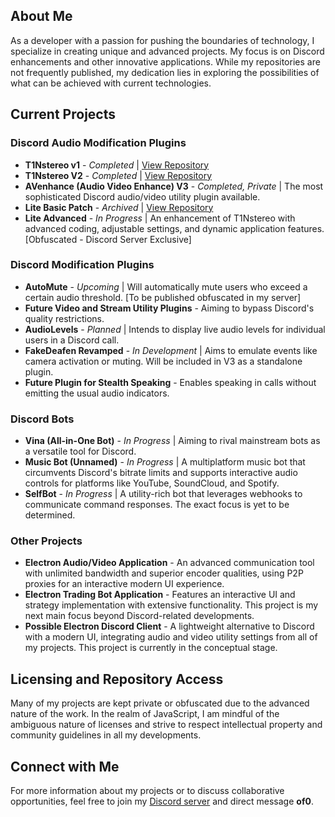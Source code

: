 
## About Me
As a developer with a passion for pushing the boundaries of technology, I specialize in creating unique and advanced projects. My focus is on Discord enhancements and other innovative applications. While my repositories are not frequently published, my dedication lies in exploring the possibilities of what can be achieved with current technologies.

## Current Projects

### Discord Audio Modification Plugins
- **T1Nstereo v1** - *Completed* | [View Repository](#)
- **T1Nstereo V2** - *Completed* | [View Repository](#)
- **AVenhance (Audio Video Enhance) V3** - *Completed, Private* | The most sophisticated Discord audio/video utility plugin available.
- **Lite Basic Patch** - *Archived* | [View Repository](#)
- **Lite Advanced** - *In Progress* | An enhancement of T1Nstereo with advanced coding, adjustable settings, and dynamic application features. [Obfuscated - Discord Server Exclusive]

### Discord Modification Plugins
- **AutoMute** - *Upcoming* | Will automatically mute users who exceed a certain audio threshold. [To be published obfuscated in my server]
- **Future Video and Stream Utility Plugins** - Aiming to bypass Discord's quality restrictions.
- **AudioLevels** - *Planned* | Intends to display live audio levels for individual users in a Discord call.
- **FakeDeafen Revamped** - *In Development* | Aims to emulate events like camera activation or muting. Will be included in V3 as a standalone plugin.
- **Future Plugin for Stealth Speaking** - Enables speaking in calls without emitting the usual audio indicators.

### Discord Bots
- **Vina (All-in-One Bot)** - *In Progress* | Aiming to rival mainstream bots as a versatile tool for Discord.
- **Music Bot (Unnamed)** - *In Progress* | A multiplatform music bot that circumvents Discord's bitrate limits and supports interactive audio controls for platforms like YouTube, SoundCloud, and Spotify.
- **SelfBot** - *In Progress* | A utility-rich bot that leverages webhooks to communicate command responses. The exact focus is yet to be determined.

### Other Projects
- **Electron Audio/Video Application** - An advanced communication tool with unlimited bandwidth and superior encoder qualities, using P2P proxies for an interactive modern UI experience.
- **Electron Trading Bot Application** - Features an interactive UI and strategy implementation with extensive functionality. This project is my next main focus beyond Discord-related developments.
- **Possible Electron Discord Client** - A lightweight alternative to Discord with a modern UI, integrating audio and video utility settings from all of my projects. This project is currently in the conceptual stage.

## Licensing and Repository Access
Many of my projects are kept private or obfuscated due to the advanced nature of the work. In the realm of JavaScript, I am mindful of the ambiguous nature of licenses and strive to respect intellectual property and community guidelines in all my developments.

## Connect with Me
For more information about my projects or to discuss collaborative opportunities, feel free to join my [Discord server](https://discord.gg/5yM8nnRTjq) and direct message **of0**.




